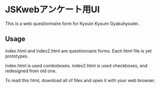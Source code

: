 # JSKwebアンケート用UI

This is a web questionnaire form for Kyouin Kyoum Gyakuhyoutei.

## Usage

index.html and index2.html are questionnaire forms.
Each html file is yet prototypes.

index.html is used comboboxes.
index2.html is used checkboxes, and redesigned from old one.

To read this html, download all of files and open it with your web browser.

